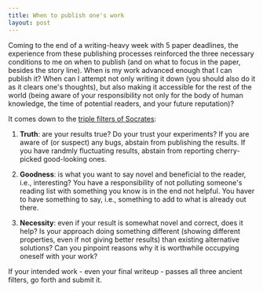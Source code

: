 ```yaml
---
title: When to publish one's work
layout: post
---
```


Coming to the end of a writing-heavy week with 5 paper deadlines, the experience from these publishing processes reinforced the three necessary conditions to me on when to publish (and on what to focus in the paper, besides the story line). When is my work advanced enough that I can publish it? When can I attempt not only writing it down (you should also do it as it clears one's thoughts), but also making it accessible for the rest of the world (being aware of your responsibility not only for the body of human knowledge, the time of potential readers, and your future reputation)?

It comes down to the [triple filters of Socrates](https://www.quora.com/What-is-Triple-Filter-test-of-Socrates):

1. **Truth**: are your results true? Do your trust your experiments? If you are aware of (or suspect) any bugs, abstain from publishing the results. If you have randmly fluctuating results, abstain from reporting cherry-picked good-looking ones.

2. **Goodness**: is what you want to say novel and beneficial to the reader, i.e., interesting? You have a responsibility of not polluting someone's reading list with something you know is in the end not helpful. You haver to have something to say, i.e., something to add to what is already out there.

3. **Necessity**: even if your result is somewhat novel and correct, does it help? Is your approach doing something different (showing different properties, even if not giving better results) than existing alternative solutions? Can you pinpoint reasons why it is worthwhile occupying oneself with your work?

If your intended work - even your final writeup - passes all three ancient filters, go forth and submit it. 